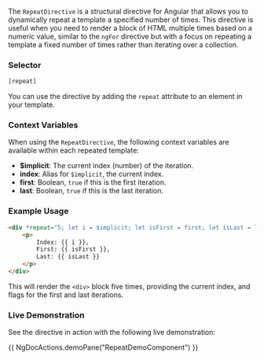 The `RepeatDirective` is a structural directive for Angular that allows you to dynamically repeat a template a specified number of times. This directive is useful when you need to render a block of HTML multiple times based on a numeric value, similar to the `ngFor` directive but with a focus on repeating a template a fixed number of times rather than iterating over a collection.

### Selector

```typescript
[repeat]
```

You can use the directive by adding the `repeat` attribute to an element in your template.

### Context Variables

When using the `RepeatDirective`, the following context variables are available within each repeated template:

- **$implicit**: The current index (number) of the iteration.
- **index**: Alias for `$implicit`, the current index.
- **first**: Boolean, `true` if this is the first iteration.
- **last**: Boolean, `true` if this is the last iteration.

### Example Usage

```html
<div *repeat="5; let i = $implicit; let isFirst = first; let isLast = last">
    <p>
        Index: {{ i }},
        First: {{ isFirst }},
        Last: {{ isLast }}
    </p>
</div>
```

This will render the `<div>` block five times, providing the current index, and flags for the first and last iterations.

### Live Demonstration

See the directive in action with the following live demonstration:

{{ NgDocActions.demoPane("RepeatDemoComponent") }}


